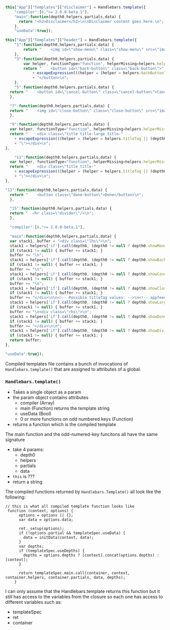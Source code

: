 

```js
this["App"]["Templates"]["disclaimer"] = Handlebars.template({
    "compiler":[6,">= 2.0.0-beta.1"],
    "main":function(depth0,helpers,partials,data) {
      return "<h2>Disclaimer</h2>\n\nDisclaimer content goes here.\n";
    },
    "useData":true});

this["App"]["Templates"]["header"] = Handlebars.template({
    "1":function(depth0,helpers,partials,data) {
        return "    <img id=\"show-menu\" class=\"show-menu\" src=\"images/hamburgermenu.png\">\n";
    },
    "3":function(depth0,helpers,partials,data) {
        var helper, functionType="function", helperMissing=helpers.helperMissing, escapeExpression=this.escapeExpression;
        return "    <button id=\"back-button\" class=\"back-button\">"
            + escapeExpression(((helper = (helper = helpers.backButtonText || (depth0 != null ? depth0.backButtonText : depth0)) != null ? helper : helperMissing),(typeof helper === functionType ? helper.call(depth0, {"name":"backButtonText","hash":{},"data":data}) : helper)))
            + "</button>\n";
    },
    "5":function(depth0,helpers,partials,data) {
  return "    <button id=\"cancel-button\" class=\"cancel-button\">Cancel</button>\n";
  },

  "7":function(depth0,helpers,partials,data) {
  return "    <img id=\"close-button\" class=\"close-button\" src=\"images/iconCrossOrange@2x.png\" />\n";
  },

  "9":function(depth0,helpers,partials,data) {
  var helper, functionType="function", helperMissing=helpers.helperMissing, escapeExpression=this.escapeExpression;
  return "    <div class=\"title title-large title-"
    + escapeExpression(((helper = (helper = helpers.titleTag || (depth0 != null ? depth0.titleTag : depth0)) != null ? helper : helperMissing),(typeof helper === functionType ? helper.call(depth0, {"name":"titleTag","hash":{},"data":data}) : helper)))
    + "\"></div>\n";
},

    "11":function(depth0,helpers,partials,data) {
  var helper, functionType="function", helperMissing=helpers.helperMissing, escapeExpression=this.escapeExpression;
  return "    <div class=\"title title-"
    + escapeExpression(((helper = (helper = helpers.titleTag || (depth0 != null ? depth0.titleTag : depth0)) != null ? helper : helperMissing),(typeof helper === functionType ? helper.call(depth0, {"name":"titleTag","hash":{},"data":data}) : helper)))
    + "\"></div>\n";
},

"13":function(depth0,helpers,partials,data) {
  return "    <button class=\"done-button\">Done</button>\n";
  },

  "15":function(depth0,helpers,partials,data) {
  return "  <hr class=\"divider\"/>\n";
  },

  "compiler":[6,">= 2.0.0-beta.1"],

  "main":function(depth0,helpers,partials,data) {
  var stack1, buffer = "<div class=\"lhs\">\n";
  stack1 = helpers['if'].call(depth0, (depth0 != null ? depth0.showMenuButton : depth0), {"name":"if","hash":{},"fn":this.program(1, data),"inverse":this.noop,"data":data});
  if (stack1 != null) { buffer += stack1; }
  buffer += "\n";
  stack1 = helpers['if'].call(depth0, (depth0 != null ? depth0.showBackButton : depth0), {"name":"if","hash":{},"fn":this.program(3, data),"inverse":this.noop,"data":data});
  if (stack1 != null) { buffer += stack1; }
  buffer += "\n";
  stack1 = helpers['if'].call(depth0, (depth0 != null ? depth0.showCancelButton : depth0), {"name":"if","hash":{},"fn":this.program(5, data),"inverse":this.noop,"data":data});
  if (stack1 != null) { buffer += stack1; }
  buffer += "\n";
  stack1 = helpers['if'].call(depth0, (depth0 != null ? depth0.showCloseButton : depth0), {"name":"if","hash":{},"fn":this.program(7, data),"inverse":this.noop,"data":data});
  if (stack1 != null) { buffer += stack1; }
  buffer += "</div>\n\n<!-- Possible titleTag values: -->\n<!-- appfeedback -->\n<!-- disclaimer -->\n<!-- enteramount -->\n<!-- fish4all -->\n<!-- fishspecies -->\n<!-- helpfullinks -->\n<!-- hookyourmates -->\n<!-- links -->\n<!-- logcatch -->\n<!-- myfishingdiary -->\n<!-- myphotos -->\n<!-- potapoacher -->\n<!-- settings -->\n<!-- shareaphoto -->\n<!-- statistics -->\n\n";
  stack1 = helpers['if'].call(depth0, (depth0 != null ? depth0.showLargeTitle : depth0), {"name":"if","hash":{},"fn":this.program(9, data),"inverse":this.program(11, data),"data":data});
  if (stack1 != null) { buffer += stack1; }
  buffer += "\n<div class=\"rhs\">\n";
  stack1 = helpers['if'].call(depth0, (depth0 != null ? depth0.showDoneButton : depth0), {"name":"if","hash":{},"fn":this.program(13, data),"inverse":this.noop,"data":data});
  if (stack1 != null) { buffer += stack1; }
  buffer += "</div>\n\n";
  stack1 = helpers['if'].call(depth0, (depth0 != null ? depth0.showDivider : depth0), {"name":"if","hash":{},"fn":this.program(15, data),"inverse":this.noop,"data":data});
  if (stack1 != null) { buffer += stack1; }
  return buffer;
},

"useData":true});


```


Compiled templates file contains a bunch of invocations of
`Handlebars.template()` that are assigned to attributes of a global.

### `Handlebars.template()`

* Takes a single object as a param
* the param object contains attributes
    * compiler (Array)
    * main (Function) returns the template string
    * useData (Bool)
    * 0 or more functions on odd numbered keys (Function)
* returns a function which is the compiled template

The main function and the odd-numered-key funcitons all have the same signature

* take 4 params:
    * depth0
    * helpers
    * partials
    * data
* `this` is ???
* return a string


The compiled functions returned by `Handlebars.Template()` all look like the following:

```
// this is what all compiled template function looks like
 function (context, options) {
      options = options || {};
      var data = options.data;

      ret._setup(options);
      if (!options.partial && templateSpec.useData) {
        data = initData(context, data);
      }
      var depths;
      if (templateSpec.useDepths) {
        depths = options.depths ? [context].concat(options.depths) : [context];
      }

      return templateSpec.main.call(container, context, container.helpers, container.partials, data, depths);
    }
```

I can only assume that the Handlebars.template returns this function but it
still has access to the variables from the closure so each one has access to
different variables such as:

* templateSpec
* ret
* container
